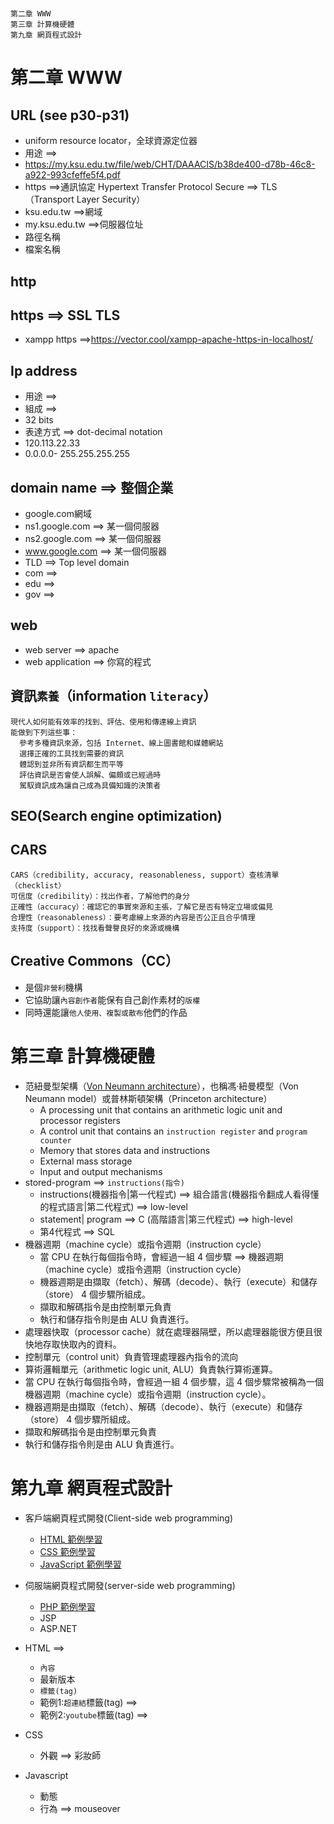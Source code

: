 # 
```
第二章 WWW
第三章 計算機硬體
第九章 網頁程式設計
```
# 第二章 WWW
## URL (see p30-p31)
- uniform resource locator，全球資源定位器
- 用途 ==>
- https://my.ksu.edu.tw/file/web/CHT/DAAACIS/b38de400-d78b-46c8-a922-993cfeffe5f4.pdf
- https ==>通訊協定  Hypertext Transfer Protocol Secure ==> TLS（Transport Layer Security）
- ksu.edu.tw ==>網域
- my.ksu.edu.tw ==>伺服器位址
- 路徑名稱
- 檔案名稱

## http

## https  ==> SSL TLS

- xampp  https  ==>https://vector.cool/xampp-apache-https-in-localhost/


## Ip address
- 用途 ==>
- 組成 ==> 
- 32 bits
- 表達方式 ==> dot-decimal notation
- 120.113.22.33
- 0.0.0.0- 255.255.255.255

## domain name ==> 整個企業
- google.com網域
- ns1.google.com ==> 某一個伺服器
- ns2.google.com ==> 某一個伺服器
- www.google.com ==> 某一個伺服器
- TLD ==> Top level domain
- com ==>  
- edu ==>
- gov ==> 

## web

- web server ==> apache
- web application ==> 你寫的程式

## 資訊`素養`（information `literacy`） 
```
現代人如何能有效率的找到、評估、使用和傳達線上資訊
能做到下列這些事：
  參考多種資訊來源，包括 Internet、線上圖書館和媒體網站
  選擇正確的工具找到需要的資訊
  體認到並非所有資訊都生而平等
  評估資訊是否會使人誤解、偏頗或已經過時
  駕馭資訊成為讓自己成為具備知識的決策者
```

## SEO(Search engine optimization)

## CARS
```
CARS（credibility, accuracy, reasonableness, support）查核清單（checklist）
可信度（credibility）：找出作者，了解他們的身分
正確性（accuracy）：確認它的事實來源和主張，了解它是否有特定立場或偏見
合理性（reasonableness）：要考慮線上來源的內容是否公正且合乎情理
支持度（support）：找找看聲譽良好的來源或機構
```
## 
## Creative Commons（CC）
- 是個`非營利`機構
- 它協助讓`內容創作者`能保有自己創作素材的`版權`
- 同時還能讓`他人使用、複製或散布`他們的作品

# 第三章 計算機硬體
- 范紐曼型架構（[Von Neumann architecture](https://en.wikipedia.org/wiki/Von_Neumann_architecture)），也稱馮·紐曼模型（Von Neumann model）或普林斯頓架構（Princeton architecture）
  - A processing unit that contains an arithmetic logic unit and processor registers
  - A control unit that contains an `instruction register` and `program counter`
  - Memory that stores data and instructions
  - External mass storage
  - Input and output mechanisms
- stored-program ==> `instructions(指令)`
  -  instructions(機器指令|第一代程式) ==> 組合語言(機器指令翻成人看得懂的程式語言|第二代程式)  ==> low-level
  -  statement| program ==> C (高階語言|第三代程式) ==> high-level
  -  第4代程式 ==> SQL
- 機器週期（machine cycle）或指令週期（instruction cycle）
  - 當 CPU 在執行每個指令時，會經過一組 4 個步驟 ==> 機器週期（machine cycle）或指令週期（instruction cycle）
  - 機器週期是由擷取（fetch）、解碼（decode）、執行（execute）和儲存（store） 4 個步驟所組成。
  - 擷取和解碼指令是由控制單元負責
  - 執行和儲存指令則是由 ALU 負責進行。
- 處理器快取（processor cache）就在處理器隔壁，所以處理器能很方便且很快地存取快取內的資料。
- 控制單元（control unit）負責管理處理器內指令的流向
- 算術邏輯單元（arithmetic logic unit, ALU）負責執行算術運算。
- 當 CPU 在執行每個指令時，會經過一組 4 個步驟，這 4 個步驟常被稱為一個機器週期（machine cycle）或指令週期（instruction cycle）。
- 機器週期是由擷取（fetch）、解碼（decode）、執行（execute）和儲存（store） 4 個步驟所組成。
- 擷取和解碼指令是由控制單元負責
- 執行和儲存指令則是由 ALU 負責進行。

# 第九章 網頁程式設計
- 客戶端網頁程式開發(Client-side web programming)
  - [HTML 範例學習](https://www.w3schools.com/html/html_examples.asp)
  - [CSS 範例學習](https://www.w3schools.com/css/css_examples.asp)
  - [JavaScript 範例學習](https://www.w3schools.com/js/js_examples.asp)
- 伺服端網頁程式開發(server-side web programming)
  - [PHP 範例學習](https://www.w3schools.com/php/php_examples.asp)
  - JSP
  - ASP.NET

- HTML ==> 
  - `內容`
  - 最新版本
  - `標籤(tag)`
  - 範例1:`超連結`標籤(tag) ==>
  - 範例2:`youtube`標籤(tag) ==>

- CSS
  - 外觀 ==> 彩妝師 
- Javascript
  - 動態
  - 行為 ==> mouseover 
